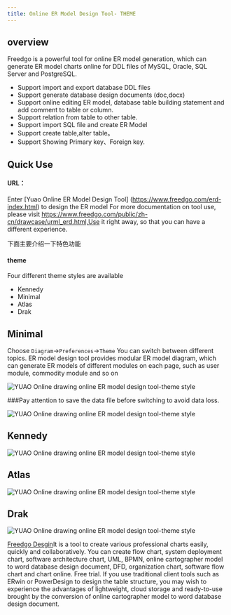 ```yaml
---
title: Online ER Model Design Tool- THEME
---
```


## overview
  Freedgo is a powerful tool for online ER model generation, which can generate ER model charts online for DDL files of MySQL, Oracle, SQL Server and PostgreSQL.
 - Support import and export database DDL files
 - Support generate database design documents (doc,docx)
 - Support online editing ER model, database table building statement and add comment to table or column.
 - Support relation from table to other table.
 - Support import SQL file and create ER Model 
 - Support create table,alter table。
 - Support Showing Primary key、Foreign key. 
 
## Quick Use

#### URL：

Enter [Yuao Online ER Model Design Tool] (https://www.freedgo.com/erd-index.html) to design the ER model
For more documentation on tool use, please visit https://www.freedgo.com/public/zh-cn/drawcase/urml_erd.html,Use it right away, so that you can have a different experience.

下面主要介绍一下特色功能 

#### theme
 
 Four different theme styles are available
 - Kennedy
 - Minimal
 - Atlas
 - Drak
 
 ## Minimal
 Choose `Diagram`->`Preferences`->`Theme` You can switch between different topics.
 ER model design tool provides modular ER model diagram, which can generate ER models of different modules on each page, such as user module, commodity module and so on
 

![YUAO Online drawing online ER model design tool-theme style](https://www.freedgo.com/er/images/notice/er_theme.png "YUAO Online drawing online ER model design tool-theme style") 

###Pay attention to save the data file before switching to avoid data loss.

![YUAO Online drawing online ER model design tool-theme style](https://www.freedgo.com/er/images/notice/er_theme_alter.png "YUAO Online drawing online ER model design tool-theme style") 

 ## Kennedy 

![YUAO Online drawing online ER model design tool-theme style](https://www.freedgo.com/er/images/notice/er_theme_%20kennedy.png "YUAO Online drawing online ER model design tool-theme style") 



 ## Atlas 

 
![YUAO Online drawing online ER model design tool-theme style](https://www.freedgo.com/er/images/notice/er_theme_atlas.png "YUAO Online drawing online ER model design tool-theme style") 


## Drak 
![YUAO Online drawing online ER model design tool-theme style](https://www.freedgo.com/er/images/notice/er_theme_%20dark.png "YUAO Online drawing online ER model design tool-theme style") 
 
 
 

[Freedgo Desgin](https://www.freedgo.com)It is a tool to create various professional charts easily, quickly and collaboratively. You can create flow chart, system deployment chart, software architecture chart, UML, BPMN, online cartographer model to word database design document, DFD, organization chart, software flow chart and chart online. Free trial. If you use traditional client tools such as ERwin or PowerDesign to design the table structure, you may wish to experience the advantages of lightweight, cloud storage and ready-to-use brought by the conversion of online cartographer model to word database design document.
